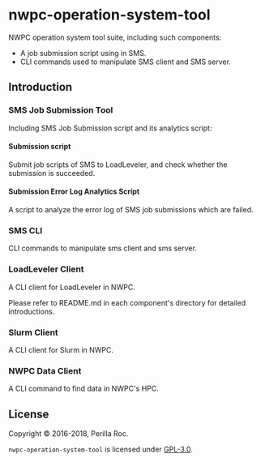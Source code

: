 nwpc-operation-system-tool
=====

NWPC operation system tool suite, including such components:

* A job submission script using in SMS.
* CLI commands used to manipulate SMS client and SMS server.

Introduction
----

### SMS Job Submission Tool

Including SMS Job Submission script and its analytics script:

#### Submission script

Submit job scripts of SMS to LoadLeveler, and check whether the submission is succeeded.

#### Submission Error Log Analytics Script

A script to analyze the error log of SMS job submissions which are failed.

### SMS CLI

CLI commands to manipulate sms client and sms server.

### LoadLeveler Client

A CLI client for LoadLeveler in NWPC.

Please refer to README.md in each component's directory for detailed introductions.

### Slurm Client

A CLI client for Slurm in NWPC.

### NWPC Data Client

A CLI command to find data in NWPC's HPC.

License
-------

Copyright &copy; 2016-2018, Perilla Roc.

`nwpc-operation-system-tool` is licensed under [GPL-3.0](#).

[GPL-3.0]: http://www.gnu.org/licenses/gpl-3.0.en.html
